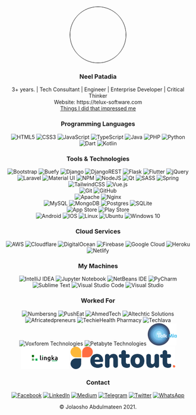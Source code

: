 <p align="center"><kbd><img height="150" width="150" src="https://raw.githubusercontent.com/matnex-mix/matnex-mix/main/placeholder.jpg" style="border-radius: 50%; overflow: hidden; border: 1px solid black;" /></kbd></p>
<h3 align="center">Neel Patadia</h3>
<p align="center">3+ years. | Tech Consultant | Engineer | Enterprise Developer | Critical Thinker<br/>
Website: https://telux-software.com<br/>
 <a href="https://github.com/matnex-mix/matnex-mix/blob/main/impressive-things.md">Things I did that impressed me</a></p>

<h3 align="center">Programming Languages</h3>
<p align="center">
<img alt="HTML5" src="https://img.shields.io/badge/html5-%23E34F26.svg?style=for-the-badge&logo=html5&logoColor=white" />
<img alt="CSS3" src="https://img.shields.io/badge/css3-%231572B6.svg?style=for-the-badge&logo=css3&logoColor=white" />
<img alt="JavaScript" src="https://img.shields.io/badge/javascript-%23323330.svg?style=for-the-badge&logo=javascript&logoColor=%23F7DF1E" />
<img alt="TypeScript" src="https://img.shields.io/badge/typescript-%23007ACC.svg?style=for-the-badge&logo=typescript&logoColor=white" />
<img alt="Java" src="https://img.shields.io/badge/java-%23ED8B00.svg?style=for-the-badge&logo=java&logoColor=white" />
<img alt="PHP" src="https://img.shields.io/badge/php-%23777BB4.svg?style=for-the-badge&logo=php&logoColor=white" />
<img alt="Python" src="https://img.shields.io/badge/python-3670A0?style=for-the-badge&logo=python&logoColor=ffdd54" />
<img alt="Dart" src="https://img.shields.io/badge/dart-%230175C2.svg?style=for-the-badge&logo=dart&logoColor=white" />
<img alt="Kotlin" src="https://img.shields.io/badge/kotlin-%230095D5.svg?style=for-the-badge&logo=kotlin&logoColor=white" />

</p>

<h3 align="center">Tools & Technologies</h3>
<p align="center">

<img alt="Bootstrap" src="https://img.shields.io/badge/bootstrap-%23563D7C.svg?style=for-the-badge&logo=bootstrap&logoColor=white" />
<img alt="Buefy" src="https://img.shields.io/badge/Buefy-7957D5?style=for-the-badge&logo=buefy&logoColor=48289E" />
<img alt="Django" src="https://img.shields.io/badge/django-%23092E20.svg?style=for-the-badge&logo=django&logoColor=white" />
<img alt="DjangoREST" src="https://img.shields.io/badge/DJANGO-REST-ff1709?style=for-the-badge&logo=django&logoColor=white&color=ff1709&labelColor=gray" />
<img alt="Flask" src="https://img.shields.io/badge/flask-%23000.svg?style=for-the-badge&logo=flask&logoColor=white" />
<img alt="Flutter" src="https://img.shields.io/badge/Flutter-%2302569B.svg?style=for-the-badge&logo=Flutter&logoColor=white" />
<img alt="jQuery" src="https://img.shields.io/badge/jquery-%230769AD.svg?style=for-the-badge&logo=jquery&logoColor=white" />
<img alt="Laravel" src="https://img.shields.io/badge/laravel-%23FF2D20.svg?style=for-the-badge&logo=laravel&logoColor=white" />
<img alt="Material UI" src="https://img.shields.io/badge/materialui-%230081CB.svg?style=for-the-badge&logo=material-ui&logoColor=white" />
<img alt="NPM" src="https://img.shields.io/badge/NPM-%23000000.svg?style=for-the-badge&logo=npm&logoColor=white" />
<img alt="NodeJS" src="https://img.shields.io/badge/node.js-%2343853D.svg?style=for-the-badge&logo=node.js&logoColor=white" />
<img alt="Qt" src="https://img.shields.io/badge/Qt-%23217346.svg?style=for-the-badge&logo=Qt&logoColor=white" />
<img alt="SASS" src="https://img.shields.io/badge/SASS-hotpink.svg?style=for-the-badge&logo=SASS&logoColor=white" />
<img alt="Spring" src="https://img.shields.io/badge/spring-%236DB33F.svg?style=for-the-badge&logo=spring&logoColor=white" />
<img alt="TailwindCSS" src="https://img.shields.io/badge/tailwindcss-%2338B2AC.svg?style=for-the-badge&logo=tailwind-css&logoColor=white" />
<img alt="Vue.js" src="https://img.shields.io/badge/vuejs-%2335495e.svg?style=for-the-badge&logo=vuedotjs&logoColor=%234FC08D" />
 <br/>
<img alt="Git" src="https://img.shields.io/badge/git-%23F05033.svg?style=for-the-badge&logo=git&logoColor=white" />
<img alt="GitHub" src="https://img.shields.io/badge/github-%23121011.svg?style=for-the-badge&logo=github&logoColor=white" />
 <br/>
<img alt="Apache" src="https://img.shields.io/badge/apache-%23D42029.svg?style=for-the-badge&logo=apache&logoColor=white" />
<img alt="Nginx" src="https://img.shields.io/badge/nginx-%23009639.svg?style=for-the-badge&logo=nginx&logoColor=white" />
 <br/>
<img alt="MySQL" src="https://img.shields.io/badge/mysql-%2300f.svg?style=for-the-badge&logo=mysql&logoColor=white" />
<img alt="MongoDB" src="https://img.shields.io/badge/MongoDB-%234ea94b.svg?style=for-the-badge&logo=mongodb&logoColor=white" />
<img alt="Postgres" src="https://img.shields.io/badge/postgres-%23316192.svg?style=for-the-badge&logo=postgresql&logoColor=white" />
<img alt="SQLite" src="https://img.shields.io/badge/sqlite-%2307405e.svg?style=for-the-badge&logo=sqlite&logoColor=white" />
 <br/>
<img alt="App Store" src="https://img.shields.io/badge/App_Store-0D96F6?style=for-the-badge&logo=app-store&logoColor=white" />
<img alt="Play Store" src="https://img.shields.io/badge/Google_Play-414141?style=for-the-badge&logo=google-play&logoColor=white" />
 <br/>
<img alt="Android" src="https://img.shields.io/badge/Android-3DDC84?style=for-the-badge&logo=android&logoColor=white" />
<img alt="IOS" src="https://img.shields.io/badge/iOS-000000?style=for-the-badge&logo=ios&logoColor=white" />
<img alt="Linux" src="https://img.shields.io/badge/Linux-FCC624?style=for-the-badge&logo=linux&logoColor=black" />
<img alt="Ubuntu" src="https://img.shields.io/badge/Ubuntu-E95420?style=for-the-badge&logo=ubuntu&logoColor=white" />
<img alt="Windows 10" src="https://img.shields.io/badge/Windows-0078D6?style=for-the-badge&logo=windows&logoColor=white" />
 
</p>

<h3 align="center">Cloud Services</h3>
<p align="center">

<img alt="AWS" src="https://img.shields.io/badge/AWS-%23FF9900.svg?style=for-the-badge&logo=amazon-aws&logoColor=white" />
<img alt="Cloudflare" src="https://img.shields.io/badge/Cloudflare-F38020?style=for-the-badge&logo=Cloudflare&logoColor=white" />
<img alt="DigitalOcean" src="https://img.shields.io/badge/DigitalOcean-%230167ff.svg?style=for-the-badge&logo=digitalOcean&logoColor=white" />
<img alt="Firebase" src="https://img.shields.io/badge/firebase-%23039BE5.svg?style=for-the-badge&logo=firebase" />
<img alt="Google Cloud" src="https://img.shields.io/badge/GoogleCloud-%234285F4.svg?style=for-the-badge&logo=google-cloud&logoColor=white" />
<img alt="Heroku" src="https://img.shields.io/badge/heroku-%23430098.svg?style=for-the-badge&logo=heroku&logoColor=white" />
<img alt="Netlify" src="https://img.shields.io/badge/netlify-%23000000.svg?style=for-the-badge&logo=netlify&logoColor=#00C7B7" />
 
</p>

<h3 align="center">My Machines</h3>
<p align="center">

<img alt="IntelliJ IDEA" src="https://img.shields.io/badge/IntelliJIDEA-000000.svg?style=for-the-badge&logo=intellij-idea&logoColor=white" />
<img alt="Jupyter Notebook" src="https://img.shields.io/badge/jupyter-%23FA0F00.svg?style=for-the-badge&logo=jupyter&logoColor=white" />
<img alt="NetBeans IDE" src="https://img.shields.io/badge/NetBeansIDE-1B6AC6.svg?style=for-the-badge&logo=apache-netbeans-ide&logoColor=white" />
<img alt="PyCharm" src="https://img.shields.io/badge/pycharm-143?style=for-the-badge&logo=pycharm&logoColor=black&color=black&labelColor=green" />
<img alt="Sublime Text" src="https://img.shields.io/badge/sublime_text-%23575757.svg?style=for-the-badge&logo=sublime-text&logoColor=important" />
<img alt="Visual Studio Code" src="https://img.shields.io/badge/VisualStudioCode-0078d7.svg?style=for-the-badge&logo=visual-studio-code&logoColor=white" />
<img alt="Visual Studio" src="https://img.shields.io/badge/VisualStudio-5C2D91.svg?style=for-the-badge&logo=visual-studio&logoColor=white"/>
 
</p>

<h3 align="center">Worked For</h3>
<p align="center">

<img alt="Numbersng" height="60" src="https://raw.githubusercontent.com/matnex-mix/matnex-mix/main/Logo.jpg" />
<img alt="PushEat" height="60" src="https://raw.githubusercontent.com/matnex-mix/matnex-mix/main/PiushEat@300x.png" />
<img alt="AhmedTech" height="60" src="https://raw.githubusercontent.com/matnex-mix/matnex-mix/main/ahmedtech.jpg" />
<img alt="Altechtic Solutions" height="60" src="https://raw.githubusercontent.com/matnex-mix/matnex-mix/main/altechtic.webp" />
<img alt="Africatedpreneurs" height="60" src="https://raw.githubusercontent.com/matnex-mix/matnex-mix/main/favicon.png" />
<img alt="TechieHealth Pharmacy" height="60" src="https://raw.githubusercontent.com/matnex-mix/matnex-mix/main/logo.png" />
<img alt="Techlava" height="60" src="https://raw.githubusercontent.com/matnex-mix/matnex-mix/main/techlava-full.png" />
<img alt="Voxforem Technologies" height="60" src="https://raw.githubusercontent.com/matnex-mix/matnex-mix/main/voxforem.png" />
<img alt="Petabyte Technologies" height="60" src="https://raw.githubusercontent.com/matnex-mix/matnex-mix/main/petalogo.jpg" />
<img alt="Talkmia Logo" height="60" src="https://raw.githubusercontent.com/matnex-mix/matnex-mix/main/talkmia_logo.png" />
<img alt="Lingka Nigeria" height="60" src="https://raw.githubusercontent.com/matnex-mix/matnex-mix/main/LINGKA%20LOGO%201.png" />
<img alt="Rentout" height="60" src="https://raw.githubusercontent.com/matnex-mix/matnex-mix/main/rentout_fulllogo.png" />

</p>

<h3 align="center">Contact</h3>
<p align="center">
<a href="https://facebook.com/abdulmateen.jolaosho/"><img alt="Facebook" src="https://img.shields.io/badge/Facebook-%231877F2.svg?style=for-the-badge&logo=Facebook&logoColor=white" /></a>
<a href="https://www.linkedin.com/in/matnex-mix/"><img alt="LinkedIn" src="https://img.shields.io/badge/linkedin-%230077B5.svg?style=for-the-badge&logo=linkedin&logoColor=white" /></a>
<a href="https://medium.com/@matnex.mix"><img alt="Medium" src="https://img.shields.io/badge/Medium-%23000000.svg?style=for-the-badge&logo=Medium&logoColor=white" /></a>
<a href="https://t.me/matnex_mix"><img alt="Telegram" src="https://img.shields.io/badge/Telegram-2CA5E0?style=for-the-badge&logo=telegram&logoColor=white" /></a>
<a href="https://twitter.com/techlavang"><img alt="Twitter" src="https://img.shields.io/badge/@techlavang-%231DA1F2.svg?style=for-the-badge&logo=Twitter&logoColor=white" /></a>
<a href="https://wa.me/+2349130714128"><img alt="WhatsApp" src="https://img.shields.io/badge/WhatsApp-25D366?style=for-the-badge&logo=whatsapp&logoColor=white" /></a>
</p>

<p align="center">&copy; Jolaosho Abdulmateen 2021.</p>
